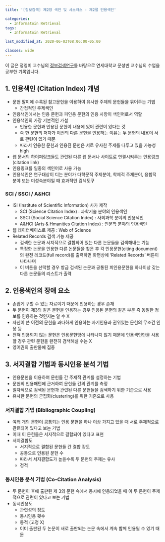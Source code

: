 ```yaml
---
title: '[정보검색] 제2장 색인 및 시소러스 - 제2절 인용색인'

categories:
  - Informatoin Retrieval
tags:
  - Informatoin Retrieval

last_modified_at: 2020-06-03T08:06:00-05:00

classes: wide
---
```


이 글은 정영미 교수님의 [정보검색연구](https://www.aladin.co.kr/shop/wproduct.aspx?ItemId=17330455)를 바탕으로 연세대학교 문성빈 교수님의 수업을 공부한 기록입니다.

## 1. 인용색인 (Citation Index) 개념

- 문헌 말미에 수록된 참고문헌을 이용하여 유사한 주제의 문헌들을 묶어주는 기법
    - 간접적인 주제색인
- 인용색인에서는 인용 문헌과 피인용 문헌의 인용 사항이 색인어로서 역할
- 인용색인의 가장 기본적인 가설
    - 인용한 문헌과 인용된 문헌이 내용에 있어 관련이 있다는 것
    - 즉 한 문헌의 저자가 이전의 다른 문헌을 인용하는 이유는 두 문헌의 내용이 서로 관련이 있기 때문
    - 따라서 인용한 문헌과 인용된 문헌은 서로 유사한 주제를 다루고 있을 가능성 high
- 웹 문서의 하이퍼링크들도 관련된 다른 웹 문서나 사이트로 연결시켜주는 인용링크 (citation link)
- 인용링크를 일종의 색인어로 사용 가능
- 인용색인은 연구대상이 디는 분야가 다학문적 주제분야, 학제적 주제분야, 융합적 분야 또는 미성숙분야일 때 효과적인 검색도구

### SCI / SSCI / A&HCI

- ISI (Institute of Scientific Information) 사가 제작
    - SCI (Science Citation Index) : 과학기술 분야의 인용색인
    - SSCI (Social Science Citation Index) : 사회과학 분야의 인용색인
    - A&HCI (Arts & Hmanities Citation Index) : 인문학 분야의 인용색인
- 웹 데이터베이스로 제공 : Web of Science
- Related Records 검색 기능 제공
    - 검색한 논문과 서지적으로 결합되어 있는 다른 논문들을 검색해내는 기능
    - 특정한 논문을 인용한 다른 논문들을 찾은 후 각 인용문헌(citing document)의 완전 레코드(full record)를 출력하면 화면상에 ‘Related Records’ 버튼이 나타나며
    - 이 버튼을 선택할 경우 방금 검색된 논문과 공통된 피인용문헌을 하나이상 갖는 다른 논문들의 리스트가 출력

## 2. 인용색인의 장애 요소

- 손쉽게 구할 수 있는 자료이기 때문에 인용하는 경우 존재
- 두 문헌이 제3의 같은 문헌을 인용하는 경우 인용된 문헌의 같은 부분 즉 동일한 정보를 인용하는 것인지는 알 수 X
- 자신이 쓴 이전의 문헌을 과다하게 인용하는 자기인용과 권위있는 문헌의 무조건 인용 등
- 전혀 인용되지 않는 문헌은 인용문헌망에 나타나지 않기 때문에 인용색인만을 사용할 경우 관련 문헌을 완전히 검색해낼 수는 X
- 영어권의 출판물에 집중

## 3. 서지결합 기법과 동시인용 분석 기법

- 인용문헌을 이용하여 문헌들 간 주제적 관계를 설정하는 기법
- 문헌의 인용패턴에 근거하여 문헌들 간의 관계를 측정
- 일차적으로 검색된 문헌과 관련된 다른 문헌들을 검색하기 위한 기준으로 사용
- 유사한 문헌의 군집화(clustering)를 위한 기준으로 사용

### 서지결합 기법 (Bibliographic Coupling)

- 여러 개의 문헌이 공통되는 인용 문헌을 하나 이상 가지고 있을 때 서로 주제적으로 관련되어 있다고 보는 기법
- 이때 이 문헌들은 서지적으로 결합되어 있다고 표현
- 서지결합도
    - 서지적으로 결합된 문헌들 간 결합 강도
    - 공통으로 인용된 문헌 수
    - 따라서 서지결합도가 높을수록 두 문헌의 주제는 유사
    - 정적

### 동시인용 분석 기법 (Co-Citation Analysis)

- 두 문헌이 후에 출판된 제 3의 문헌 속에서 동시에 인용되었을 때 이 두 문헌이 주제적으로 관련이 있다고 보는 기법
- 동시인용도
    - 관련성의 정도
    - 동시인용 횟수
    - 동적 (고정 X)
    - 이미 출판된 두 논문이 새로 출판되는 논문 속에서 계속 함께 인용될 수 있기 때문
